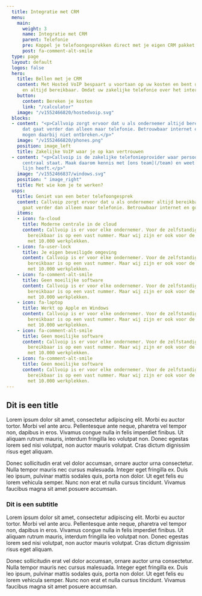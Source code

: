 ```yaml
---
  title: Integratie met CRM
  menu:
    main:
      weight: 3
      name: Integratie met CRM
      parent: Telefonie
      pre: Koppel je telefoongesprekken direct met je eigen CRM pakket.
      post: fa-comment-alt-smile
  type: page
  layout: default
  logos: false
  hero:
    title: Bellen met je CRM
    content: Met Hosted VoIP bespaart u voortaan op uw kosten en bent u voortaan overal
      en altijd bereikbaar. Omdat uw zakelijke telefonie over het internet gaat.
    button:
      content: Bereken je kosten
      link: "/calculator"
    image: "/v1552466820/hostedvoip.svg"
  blocks:
  - content: "<p>Callvoip zorgt ervoor dat u als ondernemer altijd bereikbaar bent,
      dat gaat verder dan alleen maar telefonie. Betrouwbaar internet en goede apparatuur
      mogen daarbij niet ontbreken.</p>"
    image: "/v1552466820/phones.png"
    position: image_left
    title: Zakelijke VoIP waar je op kan vertrouwen
  - content: "<p>Callvoip is de zakelijke telefonieprovider waar persoonlijk contact
      centraal staat. Maak daarom kennis met [ons team](/team) en weet wie u aan de
      lijn heeft.</p>"
    image: "/v1552466837/windows.svg"
    position: " image_right"
    title: Met wie kom je te werken?
  usps:
    title: Geniet van een beter telefoongesprek
    content: Callvoip zorgt ervoor dat u als ondernemer altijd bereikbaar bent, dat
      gaat verder dan alleen maar telefonie. Betrouwbaar internet en goede apparatuur
    items:
    - icon: fa-cloud
      title: Moderne centrale in de cloud
      content: Callvoip is er voor elke ondernemer. Voor de zelfstandige, die graag
        bereikbaar is op een vast nummer. Maar wij zijn er ook voor de international
        met 10.000 werkplekken.
    - icon: fa-user-lock
      title: Je eigen beveiligde omgeving
      content: Callvoip is er voor elke ondernemer. Voor de zelfstandige, die graag
        bereikbaar is op een vast nummer. Maar wij zijn er ook voor de international
        met 10.000 werkplekken.
    - icon: fa-comment-alt-smile
      title: Geen moeilijke software
      content: Callvoip is er voor elke ondernemer. Voor de zelfstandige, die graag
        bereikbaar is op een vast nummer. Maar wij zijn er ook voor de international
        met 10.000 werkplekken.
    - icon: fa-laptop
      title: Werkt op Apple en Windows
      content: Callvoip is er voor elke ondernemer. Voor de zelfstandige, die graag
        bereikbaar is op een vast nummer. Maar wij zijn er ook voor de international
        met 10.000 werkplekken.
    - icon: fa-comment-alt-smile
      title: Geen moeilijke software
      content: Callvoip is er voor elke ondernemer. Voor de zelfstandige, die graag
        bereikbaar is op een vast nummer. Maar wij zijn er ook voor de international
        met 10.000 werkplekken.
    - icon: fa-comment-alt-smile
      title: Geen moeilijke software
      content: Callvoip is er voor elke ondernemer. Voor de zelfstandige, die graag
        bereikbaar is op een vast nummer. Maar wij zijn er ook voor de international
        met 10.000 werkplekken.
---
```


## Dit is een title
Lorem ipsum dolor sit amet, consectetur adipiscing elit. Morbi eu auctor tortor. Morbi vel ante arcu. Pellentesque ante neque, pharetra vel tempor non, dapibus in eros. Vivamus congue nulla in felis imperdiet finibus. Ut aliquam rutrum mauris, interdum fringilla leo volutpat non. Donec egestas lorem sed nisi volutpat, non auctor mauris volutpat. Cras dictum dignissim risus eget aliquam.

Donec sollicitudin erat vel dolor accumsan, ornare auctor urna consectetur. Nulla tempor mauris nec cursus malesuada. Integer eget fringilla ex. Duis leo ipsum, pulvinar mattis sodales quis, porta non dolor. Ut eget felis eu lorem vehicula semper. Nunc non erat et nulla cursus tincidunt. Vivamus faucibus magna sit amet posuere accumsan.

### Dit is een subtitle
Lorem ipsum dolor sit amet, consectetur adipiscing elit. Morbi eu auctor tortor. Morbi vel ante arcu. Pellentesque ante neque, pharetra vel tempor non, dapibus in eros. Vivamus congue nulla in felis imperdiet finibus. Ut aliquam rutrum mauris, interdum fringilla leo volutpat non. Donec egestas lorem sed nisi volutpat, non auctor mauris volutpat. Cras dictum dignissim risus eget aliquam.

Donec sollicitudin erat vel dolor accumsan, ornare auctor urna consectetur. Nulla tempor mauris nec cursus malesuada. Integer eget fringilla ex. Duis leo ipsum, pulvinar mattis sodales quis, porta non dolor. Ut eget felis eu lorem vehicula semper. Nunc non erat et nulla cursus tincidunt. Vivamus faucibus magna sit amet posuere accumsan.